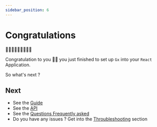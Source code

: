 ```yaml
---
sidebar_position: 6
---
```


# Congratulations

🎉🎉🎉🥳🥳🥳🎉🎉🎉

Congratulation to you 🥳🥳 you just finished to set up `Gx` into your `React` Application.

So what's next ?

## Next

- See the [Guide](/docs/category/guide)
- See the [API](/docs/api.md)
- See the [Questions Frequently asked](/docs/faq.md)
- Do you have any issues ? Get into the [Throubleshooting](/docs/throubleshooting.md) section
